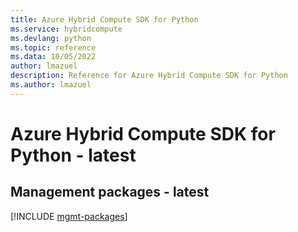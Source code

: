 ```yaml
---
title: Azure Hybrid Compute SDK for Python
ms.service: hybridcompute
ms.devlang: python
ms.topic: reference
ms.data: 10/05/2022
author: lmazuel
description: Reference for Azure Hybrid Compute SDK for Python
ms.author: lmazuel
---
```

# Azure Hybrid Compute SDK for Python - latest

## Management packages - latest
[!INCLUDE [mgmt-packages](hybrid-compute-mgmt-index.md)]